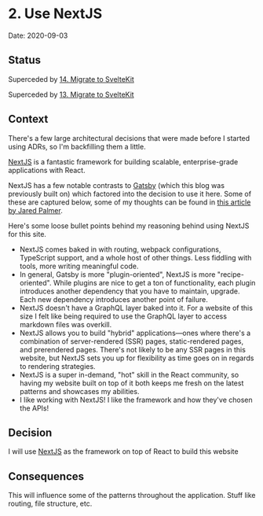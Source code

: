 # 2. Use NextJS

Date: 2020-09-03

## Status

Superceded by [14. Migrate to SvelteKit](0014-migrate-to-sveltekit.md)

Superceded by [13. Migrate to SvelteKit](0013-migrate-to-sveltekit.md)

## Context

There's a few large architectural decisions that were made before I started using ADRs, so I'm backfilling them a little.

[NextJS](https://nextjs.org/) is a fantastic framework for building scalable, enterprise-grade applications with React.

NextJS has a few notable contrasts to [Gatsby](https://www.gatsbyjs.com/) (which this blog was previously built on) which factored into the decision to use it here. Some of these are captured below, some of my thoughts can be found in [this article by Jared Palmer](https://jaredpalmer.com/gatsby-vs-nextjs).

Here's some loose bullet points behind my reasoning behind using NextJS for this site.

- NextJS comes baked in with routing, webpack configurations, TypeScript support, and a whole host of other things. Less fiddling with tools, more writing meaningful code.
- In general, Gatsby is more "plugin-oriented", NextJS is more "recipe-oriented". While plugins are nice to get a ton of functionality, each plugin introduces another dependency that you have to maintain, upgrade. Each new dependency introduces another point of failure.
- NextJS doesn't have a GraphQL layer baked into it. For a website of this size I felt like being required to use the GraphQL layer to access markdown files was overkill.
- NextJS allows you to build "hybrid" applications—ones where there's a combination of server-rendered (SSR) pages, static-rendered pages, and prerendered pages. There's not likely to be any SSR pages in this website, but NextJS sets you up for flexibility as time goes on in regards to rendering strategies.
- NextJS is a super in-demand, "hot" skill in the React community, so having my website built on top of it both keeps me fresh on the latest patterns and showcases my abilities.
- I like working with NextJS! I like the framework and how they've chosen the APIs!

## Decision

I will use [NextJS](https://nextjs.org/) as the framework on top of React to build this website

## Consequences

This will influence some of the patterns throughout the application. Stuff like routing, file structure, etc.
